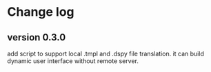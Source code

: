 # Change log

## version 0.3.0
add script to support local .tmpl and .dspy file translation. it can build dynamic user interface without remote server.


